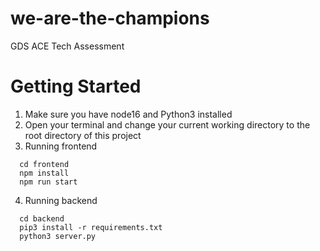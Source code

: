 # we-are-the-champions
GDS ACE Tech Assessment

# Getting Started
1. Make sure you have node16 and Python3 installed
2. Open your terminal and change your current working directory to the root directory of this project 
3. Running frontend
  ```
    cd frontend
    npm install
    npm run start
  ```
4. Running backend
  ```
    cd backend
    pip3 install -r requirements.txt
    python3 server.py
  ```
